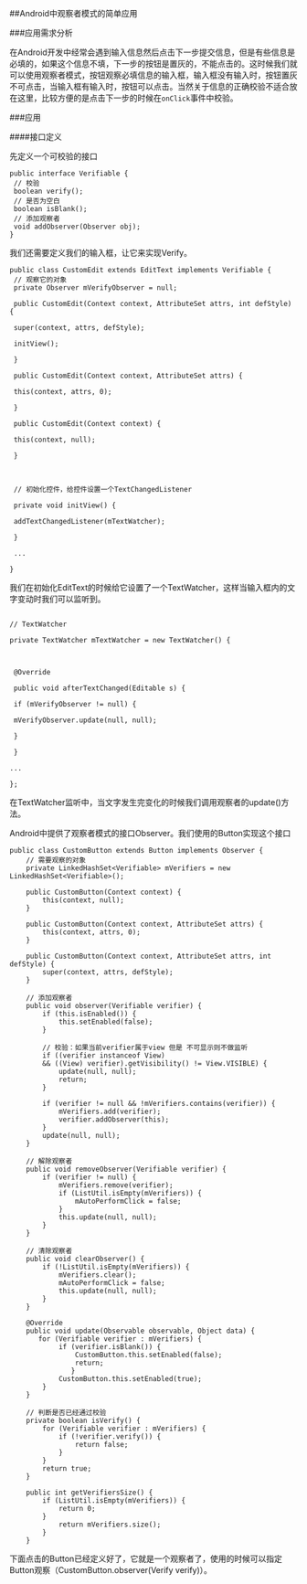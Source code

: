 ##Android中观察者模式的简单应用

###应用需求分析

在Android开发中经常会遇到输入信息然后点击下一步提交信息，但是有些信息是必填的，如果这个信息不填，下一步的按钮是置灰的，不能点击的。这时候我们就可以使用观察者模式，按钮观察必填信息的输入框，输入框没有输入时，按钮置灰不可点击，当输入框有输入时，按钮可以点击。当然关于信息的正确校验不适合放在这里，比较方便的是点击下一步的时候在`onClick`事件中校验。

###应用

####接口定义

先定义一个可校验的接口

```
public interface Verifiable {
 // 校验
 boolean verify();
 // 是否为空白
 boolean isBlank();
 // 添加观察者
 void addObserver(Observer obj);
}
```
我们还需要定义我们的输入框，让它来实现Verify。

```
public class CustomEdit extends EditText implements Verifiable {
 // 观察它的对象
 private Observer mVerifyObserver = null;

 public CustomEdit(Context context, AttributeSet attrs, int defStyle) {

 super(context, attrs, defStyle);

 initView();

 }

 public CustomEdit(Context context, AttributeSet attrs) {

 this(context, attrs, 0);

 }

 public CustomEdit(Context context) {

 this(context, null);

 }



 // 初始化控件，给控件设置一个TextChangedListener

 private void initView() {

 addTextChangedListener(mTextWatcher);

 }

 ...

}

```



我们在初始化EditText的时候给它设置了一个TextWatcher，这样当输入框内的文字变动时我们可以监听到。



```

// TextWatcher

private TextWatcher mTextWatcher = new TextWatcher() {



 @Override

 public void afterTextChanged(Editable s) {

 if (mVerifyObserver != null) {

 mVerifyObserver.update(null, null);

 }

 }

...

};

```



在TextWatcher监听中，当文字发生完变化的时候我们调用观察者的update()方法。

Android中提供了观察者模式的接口Observer。我们使用的Button实现这个接口

```
public class CustomButton extends Button implements Observer {
    // 需要观察的对象
    private LinkedHashSet<Verifiable> mVerifiers = new LinkedHashSet<Verifiable>();

    public CustomButton(Context context) {
        this(context, null);
    }

    public CustomButton(Context context, AttributeSet attrs) {
        this(context, attrs, 0);
    }

    public CustomButton(Context context, AttributeSet attrs, int defStyle) {
        super(context, attrs, defStyle);
    }

    // 添加观察者
    public void observer(Verifiable verifier) {
        if (this.isEnabled()) {
            this.setEnabled(false);
        }

        // 校验：如果当前verifier属于view 但是 不可显示则不做监听
        if ((verifier instanceof View)
        && ((View) verifier).getVisibility() != View.VISIBLE) {
            update(null, null);
            return;
        }

        if (verifier != null && !mVerifiers.contains(verifier)) {
            mVerifiers.add(verifier);
            verifier.addObserver(this);
        }
        update(null, null);
    }

    // 解除观察者
    public void removeObserver(Verifiable verifier) {
        if (verifier != null) {
            mVerifiers.remove(verifier);
            if (ListUtil.isEmpty(mVerifiers)) {
                mAutoPerformClick = false;
            }
            this.update(null, null);
        }
    }

    // 清除观察者
    public void clearObserver() {
        if (!ListUtil.isEmpty(mVerifiers)) {
            mVerifiers.clear();
            mAutoPerformClick = false;
            this.update(null, null);
        }
    }

    @Override
    public void update(Observable observable, Object data) {
       for (Verifiable verifier : mVerifiers) {
            if (verifier.isBlank()) {
                CustomButton.this.setEnabled(false);
                return;
               }
            CustomButton.this.setEnabled(true);
        }
    }

    // 判断是否已经通过校验
    private boolean isVerify() {
        for (Verifiable verifier : mVerifiers) {
            if (!verifier.verify()) {
                return false;
            }
        }
        return true;
    }

    public int getVerifiersSize() {
        if (ListUtil.isEmpty(mVerifiers)) {
            return 0;
        }
            return mVerifiers.size();
        }
    }
```

下面点击的Button已经定义好了，它就是一个观察者了，使用的时候可以指定Button观察（CustomButton.observer(Verify verify)）。


